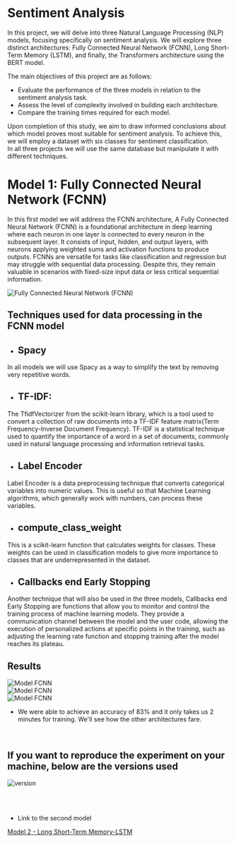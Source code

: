 # Sentiment Analysis


In this project, we will delve into three Natural Language Processing (NLP) models, focusing specifically on sentiment analysis. We will explore three distinct architectures: Fully Connected Neural Network (FCNN), Long Short-Term Memory (LSTM), and finally, the Transformers architecture using the BERT model.

The main objectives of this project are as follows:

- Evaluate the performance of the three models in relation to the sentiment analysis task.
- Assess the level of complexity involved in building each architecture.
- Compare the training times required for each model. 

Upon completion of this study, we aim to draw informed conclusions about which model proves most suitable for sentiment analysis. To achieve this, we will employ a dataset with six classes for sentiment classification.<br>
In all three projects we will use the same database but manipulate it with different techniques.


# Model 1: Fully Connected Neural Network (FCNN)


In this first model we will address the FCNN architecture, A Fully Connected Neural Network (FCNN) is a foundational architecture in deep learning where each neuron in one layer is connected to every neuron in the subsequent layer. It consists of input, hidden, and output layers, with neurons applying weighted sums and activation functions to produce outputs. FCNNs are versatile for tasks like classification and regression but may struggle with sequential data processing. Despite this, they remain valuable in scenarios with fixed-size input data or less critical sequential information.

<img src="https://cdn.discordapp.com/attachments/1244359723629936793/1244359785508507749/1_VHOUViL8dHGfvxCsswPv-Q.png?ex=6654d3db&is=6653825b&hm=d18b831a801c650605399d3163d17c098b4fb553ac6417af5a7539f745885126&" alt="Fully Connected Neural Network (FCNN)">

## Techniques used for data processing in the FCNN model

- ## Spacy
In all models we will use Spacy as a way to simplify the text by removing very repetitive words.
- ## TF-IDF:
The TfidfVectorizer from the scikit-learn library, which is a tool used to convert a collection of raw documents into a TF-IDF feature matrix(Term Frequency-Inverse Document Frequency). TF-IDF is a statistical technique used to quantify the importance of a word in a set of documents, commonly used in natural language processing and information retrieval tasks.
- ## Label Encoder
Label Encoder is a data preprocessing technique that converts categorical variables into numeric values. This is useful so that Machine Learning algorithms, which generally work with numbers, can process these variables.
- ## compute_class_weight
This is a scikit-learn function that calculates weights for classes. These weights can be used in classification models to give more importance to classes that are underrepresented in the dataset.
- ## Callbacks end Early Stopping
Another technique that will also be used in the three models, Callbacks end Early Stopping are functions that allow you to monitor and control the training process of machine learning models. They provide a communication channel between the model and the user code, allowing the execution of personalized actions at specific points in the training, such as adjusting the learning rate function and stopping training after the model reaches its plateau.

## Results

<img src="https://cdn.discordapp.com/attachments/1244359723629936793/1244370125000413346/Untitled.png?ex=6654dd7d&is=66538bfd&hm=8d031f4c86fc3d6dfb02ae8a5722ec94c2f8b60cd77110650c80ebb4624f3a45&" alt="Model FCNN"><br>
<img src="https://cdn.discordapp.com/attachments/1244359723629936793/1244370452025966643/1.png?ex=6654ddcb&is=66538c4b&hm=d8a93b86a01a50236bf2f2855931cf1e0634d4c3b559e1da4b211ffbac1c67b7&" alt="Model FCNN"><br>
<img src="https://cdn.discordapp.com/attachments/1244359723629936793/1244370731496640522/3.png?ex=6654de0d&is=66538c8d&hm=c928d6aa9e049c9a8c11d49c7d7631f481e831990b73f1933d9737114539af8b&" alt="Model FCNN"><br>

- We were able to achieve an accuracy of 83% and it only takes us 2 minutes for training. We'll see how the other architectures fare.

<br>

## If you want to reproduce the experiment on your machine, below are the versions used

<img src="https://cdn.discordapp.com/attachments/1244359723629936793/1244371114491252766/4.png?ex=6654de68&is=66538ce8&hm=fbedf120be4ac48b0257c8274caf3b166cf76bf0aaca0caca1371bd4b6473ce1&" alt="version"><br>

<br>
<br>


- Link to the second model

<a href="https://github.com/CoyoteColt/Sentiment-Analysis-LSTM">Model 2 - Long Short-Term Memory-LSTM</a>

